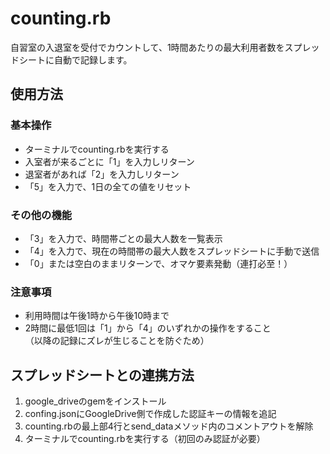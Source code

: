 # counting.rb
自習室の入退室を受付でカウントして、1時間あたりの最大利用者数をスプレッドシートに自動で記録します。<br>

## 使用方法
### 基本操作
- ターミナルでcounting.rbを実行する
- 入室者が来るごとに「1」を入力しリターン
- 退室者があれば「2」を入力しリターン
- 「5」を入力で、1日の全ての値をリセット
### その他の機能
- 「3」を入力で、時間帯ごとの最大人数を一覧表示
- 「4」を入力で、現在の時間帯の最大人数をスプレッドシートに手動で送信
- 「0」または空白のままリターンで、オマケ要素発動（連打必至！）

### 注意事項
- 利用時間は午後1時から午後10時まで
- 2時間に最低1回は「1」から「4」のいずれかの操作をすること<br>（以降の記録にズレが生じることを防ぐため）

## スプレッドシートとの連携方法
1. google_driveのgemをインストール
2. confing.jsonにGoogleDrive側で作成した認証キーの情報を追記
3. counting.rbの最上部4行とsend_dataメソッド内のコメントアウトを解除
4. ターミナルでcounting.rbを実行する（初回のみ認証が必要）
